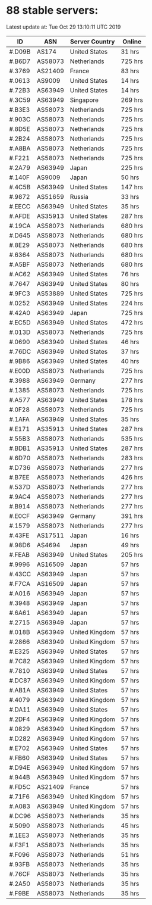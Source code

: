 # 88 stable servers:

Latest update at: Tue Oct 29 13:10:11 UTC 2019

| ID | ASN | Server Country | Online |
| -- | --- | -------------- | ------ |
| #.D09B | AS174 | United States | 31 hrs |
| #.B6D7 | AS58073 | Netherlands | 725 hrs |
| #.3769 | AS21409 | France | 83 hrs |
| #.0613 | AS9009 | United States | 14 hrs |
| #.72B3 | AS63949 | United States | 14 hrs |
| #.3C59 | AS63949 | Singapore | 269 hrs |
| #.B3E3 | AS58073 | Netherlands | 725 hrs |
| #.903C | AS58073 | Netherlands | 725 hrs |
| #.8D5E | AS58073 | Netherlands | 725 hrs |
| #.2B24 | AS58073 | Netherlands | 725 hrs |
| #.A8BA | AS58073 | Netherlands | 725 hrs |
| #.F221 | AS58073 | Netherlands | 725 hrs |
| #.2A79 | AS63949 | Japan | 225 hrs |
| #.140F | AS9009 | Japan | 50 hrs |
| #.4C5B | AS63949 | United States | 147 hrs |
| #.9872 | AS51659 | Russia | 33 hrs |
| #.EECC | AS63949 | United States | 35 hrs |
| #.AFDE | AS35913 | United States | 287 hrs |
| #.19CA | AS58073 | Netherlands | 680 hrs |
| #.D645 | AS58073 | Netherlands | 680 hrs |
| #.8E29 | AS58073 | Netherlands | 680 hrs |
| #.6364 | AS58073 | Netherlands | 680 hrs |
| #.A5BF | AS58073 | Netherlands | 680 hrs |
| #.AC62 | AS63949 | United States | 76 hrs |
| #.7647 | AS63949 | United States | 80 hrs |
| #.9FC3 | AS53889 | United States | 725 hrs |
| #.0252 | AS63949 | United States | 224 hrs |
| #.42A0 | AS63949 | Japan | 725 hrs |
| #.EC5D | AS63949 | United States | 472 hrs |
| #.013D | AS58073 | Netherlands | 725 hrs |
| #.0690 | AS63949 | United States | 46 hrs |
| #.76DC | AS63949 | United States | 37 hrs |
| #.9B86 | AS63949 | United States | 40 hrs |
| #.E00D | AS58073 | Netherlands | 725 hrs |
| #.3988 | AS63949 | Germany | 277 hrs |
| #.1385 | AS58073 | Netherlands | 725 hrs |
| #.A577 | AS63949 | United States | 178 hrs |
| #.0F28 | AS58073 | Netherlands | 725 hrs |
| #.1AFA | AS63949 | United States | 35 hrs |
| #.E171 | AS35913 | United States | 287 hrs |
| #.55B3 | AS58073 | Netherlands | 535 hrs |
| #.BDB1 | AS35913 | United States | 287 hrs |
| #.6D70 | AS58073 | Netherlands | 283 hrs |
| #.D736 | AS58073 | Netherlands | 277 hrs |
| #.B7EE | AS58073 | Netherlands | 426 hrs |
| #.537D | AS58073 | Netherlands | 277 hrs |
| #.9AC4 | AS58073 | Netherlands | 277 hrs |
| #.B914 | AS58073 | Netherlands | 277 hrs |
| #.E0CF | AS63949 | Germany | 391 hrs |
| #.1579 | AS58073 | Netherlands | 277 hrs |
| #.43FE | AS17511 | Japan | 16 hrs |
| #.98D6 | AS4694 | Japan | 49 hrs |
| #.FEAB | AS63949 | United States | 205 hrs |
| #.9996 | AS16509 | Japan | 57 hrs |
| #.43CC | AS63949 | Japan | 57 hrs |
| #.F7CA | AS16509 | Japan | 57 hrs |
| #.A016 | AS63949 | Japan | 57 hrs |
| #.3948 | AS63949 | Japan | 57 hrs |
| #.6A61 | AS63949 | Japan | 57 hrs |
| #.2715 | AS63949 | Japan | 57 hrs |
| #.018B | AS63949 | United Kingdom | 57 hrs |
| #.2866 | AS63949 | United Kingdom | 57 hrs |
| #.E325 | AS63949 | United States | 57 hrs |
| #.7C82 | AS63949 | United Kingdom | 57 hrs |
| #.7810 | AS63949 | United States | 57 hrs |
| #.DC87 | AS63949 | United Kingdom | 57 hrs |
| #.AB1A | AS63949 | United States | 57 hrs |
| #.4079 | AS63949 | United Kingdom | 57 hrs |
| #.DA11 | AS63949 | United States | 57 hrs |
| #.2DF4 | AS63949 | United Kingdom | 57 hrs |
| #.0829 | AS63949 | United Kingdom | 57 hrs |
| #.D282 | AS63949 | United Kingdom | 57 hrs |
| #.E702 | AS63949 | United States | 57 hrs |
| #.FB60 | AS63949 | United States | 57 hrs |
| #.D94E | AS63949 | United Kingdom | 57 hrs |
| #.944B | AS63949 | United Kingdom | 57 hrs |
| #.FD5C | AS21409 | France | 57 hrs |
| #.71F6 | AS63949 | United Kingdom | 57 hrs |
| #.A083 | AS63949 | United Kingdom | 57 hrs |
| #.DC96 | AS58073 | Netherlands | 35 hrs |
| #.5090 | AS58073 | Netherlands | 45 hrs |
| #.1EE3 | AS58073 | Netherlands | 35 hrs |
| #.F3F1 | AS58073 | Netherlands | 35 hrs |
| #.F096 | AS58073 | Netherlands | 51 hrs |
| #.93FB | AS58073 | Netherlands | 35 hrs |
| #.76CF | AS58073 | Netherlands | 35 hrs |
| #.2A50 | AS58073 | Netherlands | 35 hrs |
| #.F9BE | AS58073 | Netherlands | 35 hrs |

